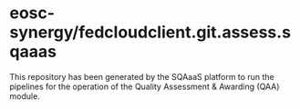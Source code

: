 <!--
SPDX-FileCopyrightText: Copyright contributors to the Software Quality Assurance as a Service (SQAaaS) project <sqaaas@ibergrid.eu>

SPDX-License-Identifier: GPL-3.0-only
-->

# eosc-synergy/fedcloudclient.git.assess.sqaaas
This repository has been generated by the SQAaaS platform to run the pipelines
for the operation of the
Quality Assessment & Awarding (QAA)
module.
